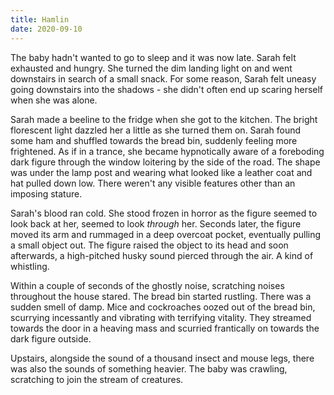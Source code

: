 ```yaml
---
title: Hamlin
date: 2020-09-10
---
```


The baby hadn't wanted to go to sleep and it was now late. Sarah felt exhausted and hungry. She turned the dim landing light on and went downstairs in search of a small snack. For some reason, Sarah felt uneasy going downstairs into the shadows - she didn't often end up scaring herself when she was alone.

Sarah made a beeline to the fridge when she got to the kitchen. The bright florescent light dazzled her a little as she turned them on. Sarah found some ham and shuffled towards the bread bin, suddenly feeling more frightened. As if in a trance, she became hypnotically aware of a foreboding dark figure through the window loitering by the side of the road. The shape was under the lamp post and wearing what looked like a leather coat and hat pulled down low. There weren't any visible features other than an imposing stature.

Sarah's blood ran cold. She stood frozen in horror as the figure seemed to look back at her, seemed to look _through_ her. Seconds later, the figure moved its arm and rummaged in a deep overcoat pocket, eventually pulling a small object out. The figure raised the object to its head and soon afterwards, a high-pitched husky sound pierced through the air. A kind of whistling.

Within a couple of seconds of the ghostly noise, scratching noises throughout the house stared. The bread bin started rustling. There was a sudden smell of damp. Mice and cockroaches oozed out of the bread bin, scurrying incessantly and vibrating with terrifying vitality. They streamed towards the door in a heaving mass and scurried frantically on towards the dark figure outside.

Upstairs, alongside the sound of a thousand insect and mouse legs, there was also the sounds of something heavier. The baby was crawling, scratching to join the stream of creatures.
